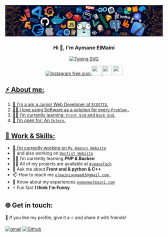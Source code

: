 <!-- markdownlint-disable MD033 MD041 -->
<img src="https://github.com/Jaydeep-Yadav/Jaydeep-Yadav/raw/main/banner.png" alt="Github Banner" style="max-width: 100%;">
<p align="center">
  <h3 align="center">Hi 👋, I'm Aymane ElMaini </h3>
</p>

<p align="center">
<a href="https://git.io/typing-svg"><img src="https://readme-typing-svg.demolab.com?font=Fira+Code&size=18&pause=1000&color=52F714&width=435&lines=A+Passionate+Web+Developer+From+Morocco;From+Morocco" alt="Typing SVG" /></a>

</p>

<p align="center">
  <a href="https://www.instagram.com/call___me_aymane" alt="Users" title="Repo users">
<img src="https://cdn-icons-png.flaticon.com/512/174/174855.png" width="30" height="30" alt="Instagram free icon" title="Instagram free icon">  <a href="https://www.facebook.com/aymane.elmaini.73" alt="Discord" title="Dev Pro Tips Discussion & Support Server">
    <img src="https://cdn-icons-png.flaticon.com/512/5968/5968764.png" width="30" height="30" alt="" title="" class="img-small">
    <a href="https://www.linkedin.com/in/aymane-el-maini-b53725260">
    <img src="https://cdn-icons-png.flaticon.com/512/145/145807.png" width="30" height="30" alt="" title="" class="img-small"></a>
    <a href="AymaneElMaini#2144">
<img src="https://cdn-icons-png.flaticon.com/512/5968/5968756.png" width="30" height="30" alt="" title="" class="img-small">
      </p>
<!-- markdownlint-enable MD033 -->

## ⚡ About me:

1. 🏫 I'm a  am a Junior Web Developer at ` ECOSTIG `.
2. 🧑‍💻 I love using Software as a solution for every ` Problem ` .
3. 🧑‍🎓 I’m currently learning: ` Front End ` and ` Back End `.
4. 🤔 I’m open for: An ` Intern `.

## 🤖 Work & Skills:

- 🔭 I’m currently working on [` My Agency Website ` ](https://web-leaders-website.vercel.app/)
- 🔭 and also working on [`Dentist Website` ](https://cliniquedusourire.vercel.app)
- 👨‍💻 I’m currently learning ***PHP & Backen***
- 👨‍💻 All of my projects are available at  [` AymaneTech `](https://github.com/AymaneTech)
- 💬 Ask me about **Front end & python & C++**
- 📫 How to reach me [ `elmainiaymae03@gmail.com `](mailto:elmainiaymae03@gmail.com)
- 📄 Know about my experiences [` aymaneelmaini.com `](https://aymaneelmaini-com.vercel.app/)
- ⚡ Fun fact **I think I'm Funny**
    
## 🌐 Get in touch:

💙 If you like my profile, give it a ⭐ and share it with friends!

<!-- markdownlint-disable MD033 -->
<p align="left">
  <a href="mailto:elmainiaymane03@gmail.com"><img alt="gmail" title="gmail" src="https://img.shields.io/badge/-GMAIL-red?style=for-the-badge&logo=gmail&logoColor=white"/></a>
  <a href="https://github.com/AymaneTech"><img alt="Github" title="Github" src="https://img.shields.io/badge/-GITHUB-black?style=for-the-badge&logo=github&logoColor=white"/></a>
</p>
